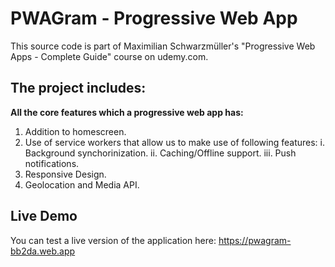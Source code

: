 # PWAGram - Progressive Web App
This source code is part of Maximilian Schwarzmüller's "Progressive Web Apps - Complete Guide" course on udemy.com.

## The project includes:

**All the core features which a progressive web app has:**

1. Addition to homescreen.
2. Use of service workers that allow us to make use of following features:
  i. Background synchorinization.
  ii. Caching/Offline support.
  iii. Push notifications.
3. Responsive Design.
4. Geolocation and Media API.

## Live Demo

You can test a live version of the application here: https://pwagram-bb2da.web.app

